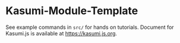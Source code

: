 # Kasumi-Module-Template

See example commands in `src/` for hands on tutorials. Document for Kasumi.js is available at <https://kasumi.js.org>.
